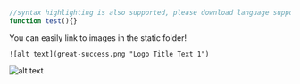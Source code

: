 ```javascript
//syntax highlighting is also supported, please download language support from prismjs
function test(){}
```
You can easily link to images in the static folder!

```
![alt text](great-success.png "Logo Title Text 1")

```

![alt text](great-success.png "Logo Title Text 1")
